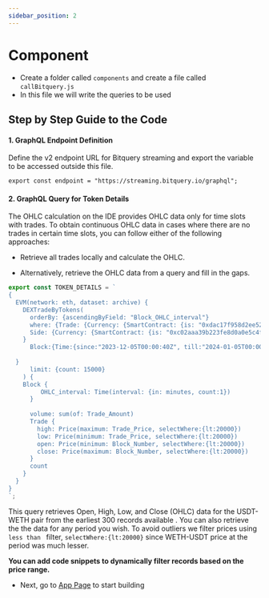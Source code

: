```yaml
---
sidebar_position: 2
---
```


# Component

- Create a folder called `components` and create a file called `callBitquery.js`
- In this file we will write the queries to be used

## Step by Step Guide to the Code

#### 1. GraphQL Endpoint Definition

Define the v2 endpoint URL for Bitquery streaming and export the variable to be accessed outside this file.

```
export const endpoint = "https://streaming.bitquery.io/graphql";
```

#### 2. GraphQL Query for Token Details

The OHLC calculation on the IDE provides OHLC data only for time slots with trades. To obtain continuous OHLC data in cases where there are no trades in certain time slots, you can follow either of the following approaches: 

- Retrieve all trades locally and calculate the OHLC. 

- Alternatively, retrieve the OHLC data from a query and fill in the gaps.

```javascript
export const TOKEN_DETAILS = `
{
  EVM(network: eth, dataset: archive) {
    DEXTradeByTokens(
      orderBy: {ascendingByField: "Block_OHLC_interval"}
      where: {Trade: {Currency: {SmartContract: {is: "0xdac17f958d2ee523a2206206994597c13d831ec7"}}, 
      Side: {Currency: {SmartContract: {is: "0xc02aaa39b223fe8d0a0e5c4f27ead9083c756cc2"}}}
    }
      Block:{Time:{since:"2023-12-05T00:00:40Z", till:"2024-01-05T00:00:40Z"}}
  
  }
      limit: {count: 15000}
    ) {
    Block {
         OHLC_interval: Time(interval: {in: minutes, count:1})
      }
     
      volume: sum(of: Trade_Amount)
      Trade {
        high: Price(maximum: Trade_Price, selectWhere:{lt:20000})
        low: Price(minimum: Trade_Price, selectWhere:{lt:20000})
        open: Price(minimum: Block_Number, selectWhere:{lt:20000})
        close: Price(maximum: Block_Number, selectWhere:{lt:20000})
      }
      count
    }
  }
}
`;
```

This query retrieves Open, High, Low, and Close (OHLC) data for the USDT-WETH pair from the earliest 300 records available . You can also retrieve the the data for any period you wish. To avoid outliers we filter prices using `less than ` filter, `selectWhere:{lt:20000}` since WETH-USDT price at the period was much lesser.

**You can add code snippets to dynamically filter records based on the price range.**

- Next, go to [App Page](https://docs.bitquery.io/docs/usecases/tradingview-advanced-charts/app/) to start building
